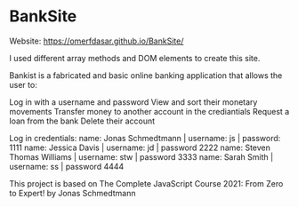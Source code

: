 # BankSite

Website: https://omerfdasar.github.io/BankSite/

I used different array methods and DOM elements to create this site.

Bankist is a fabricated and basic online banking application that allows the user to:

Log in with a username and password
View and sort their monetary movements
Transfer money to another account in the crediantials
Request a loan from the bank
Delete their account


Log in credentials:
name: Jonas Schmedtmann | username: js | password: 1111
name: Jessica Davis | username: jd | password 2222
name: Steven Thomas Williams | username: stw | password 3333
name: Sarah Smith | username: ss | password 4444


This project is based on The Complete JavaScript Course 2021: From Zero to Expert! by Jonas Schmedtmann
